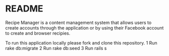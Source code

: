 # README

Recipe Manager is a content management system that allows users to create accounts through the application or by using their Facebook account to create and browser recipies.

To run this application locally please fork and clone this repository.
1 Run rake db:migrate
2 Run rake db:seed
3 Run rails s
